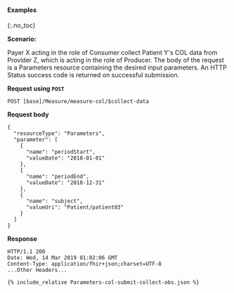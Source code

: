 #### Examples
{:.no_toc}

**Scenario:**

Payer X acting in the role of Consumer collect Patient Y's COL data from Provider Z, which is acting in the role of Producer.  The body of the request is a Parameters resource containing the desired input parameters.  An HTTP Status success code is returned on successful submission.

**Request using `POST`**

`POST [base]/Measure/measure-col/$collect-data`

**Request body**

~~~
{
  "resourceType": "Parameters",
  "parameter": [
    {
      "name": "periodStart",
      "valueDate": "2018-01-01"
    },
    {
      "name": "periodEnd",
      "valueDate": "2018-12-31"
    },
    {
      "name": "subject",
      "valueUri": "Patient/patient03"
    }
  ]
}
~~~

**Response**

~~~
HTTP/1.1 200
Date: Wed, 14 Mar 2019 01:02:06 GMT
Content-Type: application/fhir+json;charset=UTF-8
...Other Headers...

{% include_relative Parameters-col-submit-collect-obs.json %}
~~~
